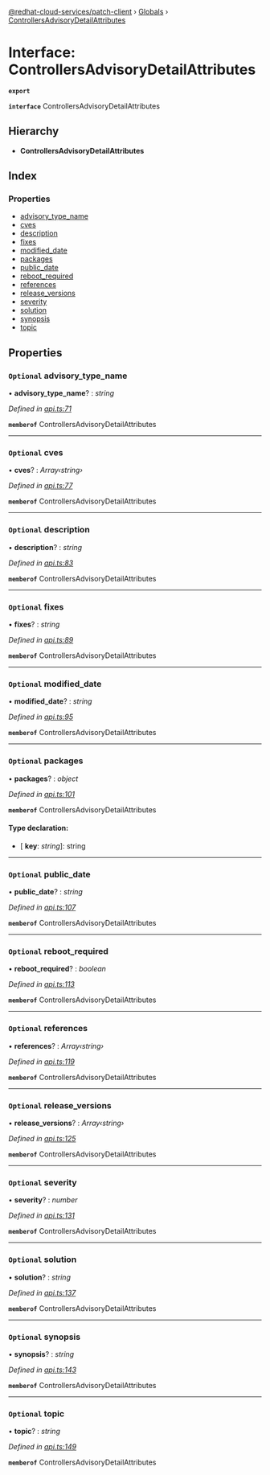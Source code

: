 [@redhat-cloud-services/patch-client](../README.md) › [Globals](../globals.md) › [ControllersAdvisoryDetailAttributes](controllersadvisorydetailattributes.md)

# Interface: ControllersAdvisoryDetailAttributes

**`export`** 

**`interface`** ControllersAdvisoryDetailAttributes

## Hierarchy

* **ControllersAdvisoryDetailAttributes**

## Index

### Properties

* [advisory_type_name](controllersadvisorydetailattributes.md#optional-advisory_type_name)
* [cves](controllersadvisorydetailattributes.md#optional-cves)
* [description](controllersadvisorydetailattributes.md#optional-description)
* [fixes](controllersadvisorydetailattributes.md#optional-fixes)
* [modified_date](controllersadvisorydetailattributes.md#optional-modified_date)
* [packages](controllersadvisorydetailattributes.md#optional-packages)
* [public_date](controllersadvisorydetailattributes.md#optional-public_date)
* [reboot_required](controllersadvisorydetailattributes.md#optional-reboot_required)
* [references](controllersadvisorydetailattributes.md#optional-references)
* [release_versions](controllersadvisorydetailattributes.md#optional-release_versions)
* [severity](controllersadvisorydetailattributes.md#optional-severity)
* [solution](controllersadvisorydetailattributes.md#optional-solution)
* [synopsis](controllersadvisorydetailattributes.md#optional-synopsis)
* [topic](controllersadvisorydetailattributes.md#optional-topic)

## Properties

### `Optional` advisory_type_name

• **advisory_type_name**? : *string*

*Defined in [api.ts:71](https://github.com/RedHatInsights/javascript-clients/blob/22e0c417/packages/patch/api.ts#L71)*

**`memberof`** ControllersAdvisoryDetailAttributes

___

### `Optional` cves

• **cves**? : *Array‹string›*

*Defined in [api.ts:77](https://github.com/RedHatInsights/javascript-clients/blob/22e0c417/packages/patch/api.ts#L77)*

**`memberof`** ControllersAdvisoryDetailAttributes

___

### `Optional` description

• **description**? : *string*

*Defined in [api.ts:83](https://github.com/RedHatInsights/javascript-clients/blob/22e0c417/packages/patch/api.ts#L83)*

**`memberof`** ControllersAdvisoryDetailAttributes

___

### `Optional` fixes

• **fixes**? : *string*

*Defined in [api.ts:89](https://github.com/RedHatInsights/javascript-clients/blob/22e0c417/packages/patch/api.ts#L89)*

**`memberof`** ControllersAdvisoryDetailAttributes

___

### `Optional` modified_date

• **modified_date**? : *string*

*Defined in [api.ts:95](https://github.com/RedHatInsights/javascript-clients/blob/22e0c417/packages/patch/api.ts#L95)*

**`memberof`** ControllersAdvisoryDetailAttributes

___

### `Optional` packages

• **packages**? : *object*

*Defined in [api.ts:101](https://github.com/RedHatInsights/javascript-clients/blob/22e0c417/packages/patch/api.ts#L101)*

**`memberof`** ControllersAdvisoryDetailAttributes

#### Type declaration:

* \[ **key**: *string*\]: string

___

### `Optional` public_date

• **public_date**? : *string*

*Defined in [api.ts:107](https://github.com/RedHatInsights/javascript-clients/blob/22e0c417/packages/patch/api.ts#L107)*

**`memberof`** ControllersAdvisoryDetailAttributes

___

### `Optional` reboot_required

• **reboot_required**? : *boolean*

*Defined in [api.ts:113](https://github.com/RedHatInsights/javascript-clients/blob/22e0c417/packages/patch/api.ts#L113)*

**`memberof`** ControllersAdvisoryDetailAttributes

___

### `Optional` references

• **references**? : *Array‹string›*

*Defined in [api.ts:119](https://github.com/RedHatInsights/javascript-clients/blob/22e0c417/packages/patch/api.ts#L119)*

**`memberof`** ControllersAdvisoryDetailAttributes

___

### `Optional` release_versions

• **release_versions**? : *Array‹string›*

*Defined in [api.ts:125](https://github.com/RedHatInsights/javascript-clients/blob/22e0c417/packages/patch/api.ts#L125)*

**`memberof`** ControllersAdvisoryDetailAttributes

___

### `Optional` severity

• **severity**? : *number*

*Defined in [api.ts:131](https://github.com/RedHatInsights/javascript-clients/blob/22e0c417/packages/patch/api.ts#L131)*

**`memberof`** ControllersAdvisoryDetailAttributes

___

### `Optional` solution

• **solution**? : *string*

*Defined in [api.ts:137](https://github.com/RedHatInsights/javascript-clients/blob/22e0c417/packages/patch/api.ts#L137)*

**`memberof`** ControllersAdvisoryDetailAttributes

___

### `Optional` synopsis

• **synopsis**? : *string*

*Defined in [api.ts:143](https://github.com/RedHatInsights/javascript-clients/blob/22e0c417/packages/patch/api.ts#L143)*

**`memberof`** ControllersAdvisoryDetailAttributes

___

### `Optional` topic

• **topic**? : *string*

*Defined in [api.ts:149](https://github.com/RedHatInsights/javascript-clients/blob/22e0c417/packages/patch/api.ts#L149)*

**`memberof`** ControllersAdvisoryDetailAttributes
